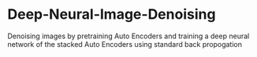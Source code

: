 # Deep-Neural-Image-Denoising
Denoising images by pretraining  Auto Encoders and training a deep neural network of the stacked Auto Encoders using standard back propogation
